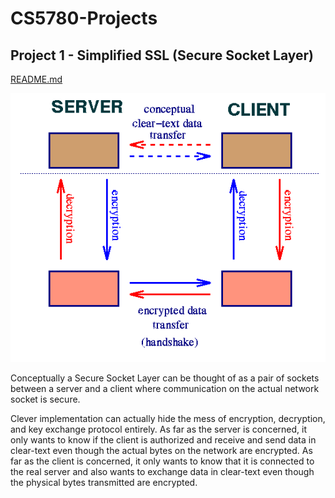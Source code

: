 # CS5780-Projects
## Project 1 - Simplified SSL (Secure Socket Layer) 
[README.md](Project1/README.md) 

![SSL](Project1/screenshots/SSL.png)

Conceptually a Secure Socket Layer can be thought of as a pair of sockets between a server and a client where communication on the actual network socket is secure.

Clever implementation can actually hide the mess of encryption, decryption, and key exchange protocol entirely. As far as the server is concerned, it only wants to know if the client is authorized and receive and send data in clear-text even though the actual bytes on the network are encrypted. As far as the client is concerned, it only wants to know that it is connected to the real server and also wants to exchange data in clear-text even though the physical bytes transmitted are encrypted. 